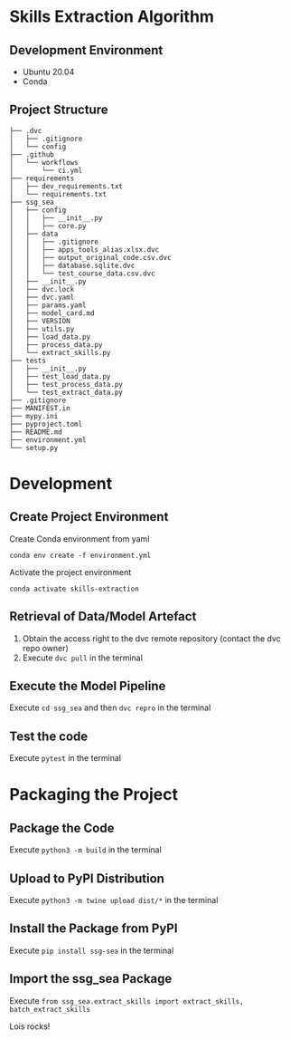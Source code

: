 # Skills Extraction Algorithm

## Development Environment
- Ubuntu 20.04
- Conda

## Project Structure
```
├── .dvc
│   ├── .gitignore 
│   └── config
├── .github
│   └── workflows
│       └── ci.yml
├── requirements
│   ├── dev_requirements.txt
│   └── requirements.txt
├── ssg_sea
│   ├── config
│   │   ├── __init__.py
│   │   ├── core.py
│   ├── data
│   │   ├── .gitignore 
│   │   ├── apps_tools_alias.xlsx.dvc
│   │   ├── output_original_code.csv.dvc
│   │   ├── database.sqlite.dvc 
│   │   └── test_course_data.csv.dvc                                  
│   ├── __init__.py
│   ├── dvc.lock
│   ├── dvc.yaml
│   ├── params.yaml
│   ├── model_card.md
│   ├── VERSION
│   ├── utils.py 
│   ├── load_data.py
│   ├── process_data.py
│   └── extract_skills.py
├── tests        
│   ├── __init__.py          
│   ├── test_load_data.py
│   ├── test_process_data.py
│   └── test_extract_data.py
├── .gitignore
├── MANIFEST.in
├── mypy.ini
├── pyproject.toml
├── README.md
├── environment.yml
└── setup.py
```

# Development

## Create Project Environment

Create Conda environment from yaml

`conda env create -f environment.yml`

Activate the project environment

`conda activate skills-extraction`

## Retrieval of Data/Model Artefact

1. Obtain the access right to the dvc remote repository (contact the dvc repo owner)
2. Execute `dvc pull` in the terminal

## Execute the Model Pipeline

Execute `cd ssg_sea` and then `dvc repro` in the terminal

## Test the code

Execute `pytest` in the terminal

# Packaging the Project

## Package the Code

Execute `python3 -m build` in the terminal

## Upload to PyPI Distribution

Execute `python3 -m twine upload dist/*` in the terminal

## Install the Package from PyPI

Execute `pip install ssg-sea` in the terminal

## Import the ssg_sea Package

Execute `from ssg_sea.extract_skills import extract_skills, batch_extract_skills`

Lois rocks!
